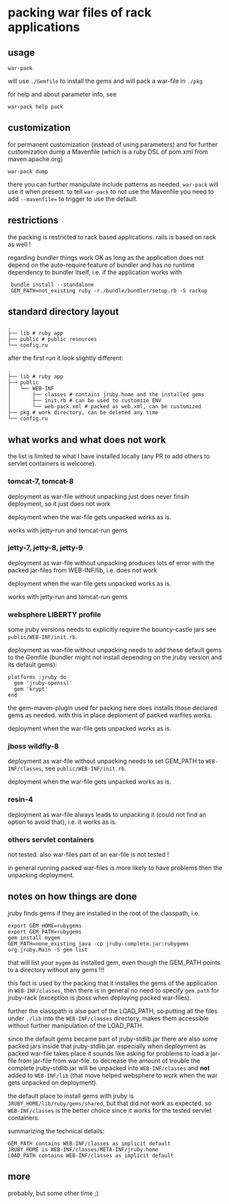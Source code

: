 # packing war files of rack applications #

## usage ##

    war-pack

will use ```./Gemfile``` to install the gems and will pack a war-file in ```./pkg```

for help and about parameter info, see

    war-pack help pack

## customization ##

for permanent customization (instead of using parameters) and for further customization dump a Mavenfile (which is a ruby DSL of pom.xml from maven.apache.org)

    war-pack dump

there you can further manipulate include patterns as needed. ```war-pack``` will use it when present. to tell ```war-pack``` to not use the Mavenfile you need to add ```--mavenfile=``` to trigger to use the default.

## restrictions ##

the packing is restricted to rack based applications. rails is based on rack as well !

regarding bundler things work OK as long as the application does not depend on the auto-require feature of bundler and has no runtime dependency to bundler itself, i.e. if the application works with

     bundle install --standalone
	 GEM_PATH=not_existing ruby -r./bundle/bundler/setup.rb -S rackup

## standard directory layout ##

    .
    ├── lib # ruby app
    ├── public # public resources
    └── config.ru

after the first run it look slightly different:

    .
    ├── lib # ruby app
    ├── public
    │   └── WEB-INF
    │       ├── classes # contains jruby.home and the installed gems
    │       ├── init.rb # can be used to customize ENV
    │       └── web-pack.xml # packed as web.xml, can be customized
    ├── pkg # work directory, can be deleted any time
    └── config.ru

## what works and what does not work ##

the list is limited to what I have installed locally (any PR to add others to servlet containers is welcome).

### tomcat-7, tomcat-8 ###

deployment as war-file without unpacking just does never finsih deployment, so it just does not work

deployment when the war-file gets unpacked works as is.

works with jetty-run and tomcat-run gems

### jetty-7, jetty-8, jetty-9 ###

deployment as war-file without unpacking produces lots of error with the packed jar-files from WEB-INF/lib, i.e. does not work

deployment when the war-file gets unpacked works as is.

works with jetty-run and tomcat-run gems

### websphere LIBERTY profile ###

some jruby versions needs to explicitly require the bouncy-castle jars see ```public/WEB-INF/init.rb```.

deployment as war-file without unpacking needs to add these default gems to the Gemfile (bundler might not install depending on the jruby version and its default gems):

    platforms :jruby do
	  gem 'jruby-openssl'
      gem 'krypt'
    end

the gem-maven-plugin used for packing here does installs those declared gems as needed. with this in place deploment of packed warfiles works.

deployment when the war-file gets unpacked works as is.

### jboss wildfly-8 ###

deployment as war-file without unpacking needs to set GEM_PATH to ```WEB-INF/classes```, see ```public/WEB-INF/init.rb```.

deployment when the war-file gets unpacked works as is.

### resin-4 ###

deployment as war-file always leads to unpacking it (could not find an option to avoid that), i.e. it works as is.

### others servlet containers ###

not tested. also war-files part of an ear-file is not tested !

in general running packed war-files is more likely to have problems then the unpacking deployment.

## notes on how things are done ##

jruby finds gems if they are installed in the root of the classpath, i.e.

    export GEM_HOME=rubygems
    export GEM_PATH=rubygems
    gem install mygem
	GEM_PATH=none_existing java -cp jruby-complete.jar:rubygems org.jruby.Main -S gem list

that will list your ```mygem``` as installed gem, even though the GEM_PATH points to a directory without any gems !!!

this fact is used by the packing that it installes the gems of the application in ```WEB-INF/classes```, then there is in general no need to specify ```gem.path``` for jruby-rack (exception is jboss when deploying packed war-files).

further the classpath is also part of the LOAD_PATH, so putting all the files under ```./lib``` into the ```WEB-INF/classes``` directory, makes them accessible without further manipulation of the LOAD_PATH.

since the default gems became part of jruby-stdlib.jar there are also some packed jars inside that jruby-stdlib.jar. especially when deployment as packed war-file takes place it sounds like asking for problems to load a jar-file from jar-file from war-file. to decrease the amount of trouble the complete jruby-stdlib.jar will be unpacked into ```WEB-INF/classes``` and **not** added to ```WEB-INF/lib``` (that move helped websphere to work when the war gets unpacked on deployment).

the default place to install gems with jruby is ```JRUBY_HOME/lib/ruby/gems/shared```, but that did not work as expected. so ```WEB-INF/classes``` is the better choice since it works for the tested servlet containers.

summarizing the technical details:

    GEM_PATH contains WEB-INF/classes as implicit default
	JRUBY_HOME is WEB-INF/classes/META-INF/jruby.home
	LOAD_PATH contains WEB-INF/classes as implicit default
	
## more ##

probably, but some other time ;)
